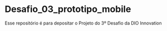# Desafio_03_prototipo_mobile
Esse repositório é para depositar o Projeto do 3º Desafio da DIO Innovation
